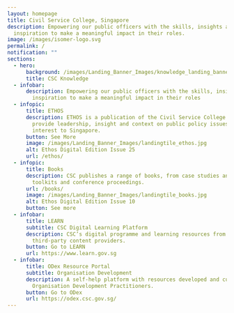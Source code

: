 ```yaml
---
layout: homepage
title: Civil Service College, Singapore
description: Empowering our public officers with the skills, insights and
  inspiration to make a meaningful impact in their roles.
image: /images/isomer-logo.svg
permalink: /
notification: ""
sections:
  - hero:
      background: /images/Landing_Banner_Images/knowledge_landing_banner_01.jpg
      title: CSC Knowledge
  - infobar:
      description: Empowering our public officers with the skills, insights and
        inspiration to make a meaningful impact in their roles
  - infopic:
      title: ETHOS
      description: ETHOS is a publication of the Civil Service College aiming to
        provide leadership, insight and context on public policy issues of
        interest to Singapore.
      button: See More
      image: /images/Landing_Banner_Images/landingtile_ethos.jpg
      alt: Ethos Digital Edition Issue 25
      url: /ethos/
  - infopic:
      title: Books
      description: CSC publishes a range of books, from case studies and primers, to
        toolkits and conference proceedings.
      url: /books/
      image: /images/Landing_Banner_Images/landingtile_books.jpg
      alt: Ethos Digital Edition Issue 10
      button: See more
  - infobar:
      title: LEARN
      subtitle: CSC Digital Learning Platform
      description: CSC’s digital programme and learning resources from renowned
        third-party content providers.
      button: Go to LEARN
      url: https://www.learn.gov.sg
  - infobar:
      title: ODex Resource Portal
      subtitle: Organisation Development
      description: A self-help platform with resources developed and curated for
        Organisation Development Practitioners.
      button: Go to ODex
      url: https://odex.csc.gov.sg/
---
```

